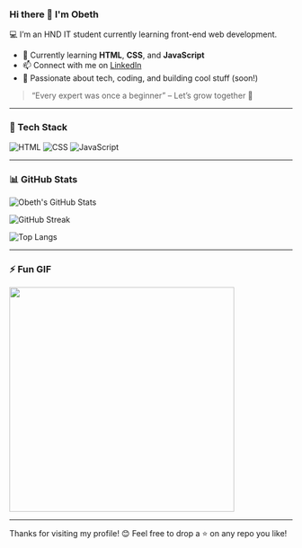 ### Hi there 👋 I'm Obeth

💻 I’m an HND IT student currently learning front-end web development.

- 🌱 Currently learning **HTML**, **CSS**, and **JavaScript**
- 📫 Connect with me on [LinkedIn](https://www.linkedin.com/in/obeth2k2)  
- 🧠 Passionate about tech, coding, and building cool stuff (soon!)

> “Every expert was once a beginner” – Let’s grow together 🚀

---

### 🧰 Tech Stack
![HTML](https://img.shields.io/badge/HTML5-E34F26?style=for-the-badge&logo=html5&logoColor=white)
![CSS](https://img.shields.io/badge/CSS3-1572B6?style=for-the-badge&logo=css3&logoColor=white)
![JavaScript](https://img.shields.io/badge/JavaScript-F7DF1E?style=for-the-badge&logo=javascript&logoColor=black)

---

### 📊 GitHub Stats

![Obeth's GitHub Stats](https://github-readme-stats.vercel.app/api?username=obeth2k2&show_icons=true&theme=radical)

![GitHub Streak](https://streak-stats.demolab.com/?user=obeth2k2&theme=radical)

![Top Langs](https://github-readme-stats.vercel.app/api/top-langs/?username=obeth2k2&layout=compact&theme=radical)

---

### ⚡ Fun GIF

<img src="https://media.giphy.com/media/qgQUggAC3Pfv687qPC/giphy.gif" width="400"/>

---

Thanks for visiting my profile! 😊 Feel free to drop a ⭐ on any repo you like!
